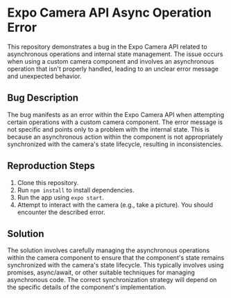 # Expo Camera API Async Operation Error

This repository demonstrates a bug in the Expo Camera API related to asynchronous operations and internal state management. The issue occurs when using a custom camera component and involves an asynchronous operation that isn't properly handled, leading to an unclear error message and unexpected behavior.

## Bug Description
The bug manifests as an error within the Expo Camera API when attempting certain operations with a custom camera component.  The error message is not specific and points only to a problem with the internal state. This is because an asynchronous action within the component is not appropriately synchronized with the camera's state lifecycle, resulting in inconsistencies.

## Reproduction Steps
1. Clone this repository.
2. Run `npm install` to install dependencies.
3. Run the app using `expo start`.
4. Attempt to interact with the camera (e.g., take a picture). You should encounter the described error.

## Solution
The solution involves carefully managing the asynchronous operations within the camera component to ensure that the component's state remains synchronized with the camera's state lifecycle.  This typically involves using promises, async/await, or other suitable techniques for managing asynchronous code.  The correct synchronization strategy will depend on the specific details of the component's implementation.